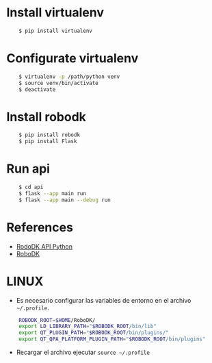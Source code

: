 
# Install virtualenv

```bash
    $ pip install virtualenv 
```

# Configurate virtualenv

```bash
    $ virtualenv -p /path/python venv
    $ source venv/bin/activate
    $ deactivate
```
# Install robodk

```bash
    $ pip install robodk
    $ pip install Flask
```

# Run api

```bash
    $ cd api
    $ flask --app main run
    $ flask --app main --debug run
```

# References

- [RodoDK API Python](https://robodk.com/doc/en/PythonAPI/index.html)
- [RoboDK](https://robodk.com/doc/es/Basic-Guide.html)

# LINUX

-  Es necesario configurar las variables de entorno en el archivo `~/.profile`.

```bash
    ROBODK_ROOT=$HOME/RoboDK/
    export LD_LIBRARY_PATH="$ROBODK_ROOT/bin/lib"
    export QT_PLUGIN_PATH="$ROBODK_ROOT/bin/plugins/"
    export QT_QPA_PLATFORM_PLUGIN_PATH="$ROBODK_ROOT/bin/plugins"
```
-   Recargar el archivo ejecutar `source ~/.profile`